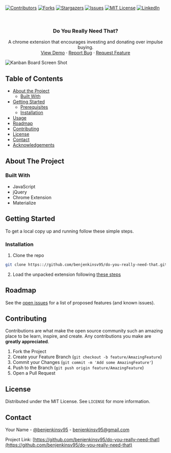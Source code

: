 [![Contributors][contributors-shield]][contributors-url]
[![Forks][forks-shield]][forks-url]
[![Stargazers][stars-shield]][stars-url]
[![Issues][issues-shield]][issues-url]
[![MIT License][license-shield]][license-url]
[![LinkedIn][linkedin-shield]][linkedin-url]


<br />



<p align="center">
  <h3 align="center">Do You Really Need That?</h3>

  <p align="center">
    A chrome extension that encourages investing and donating over impulse buying.
    <br />
    <a href="https://recordit.co/ysIBK9H0Y8">View Demo</a>
    ·
    <a href="https://github.com/benjenkinsv95/do-you-really-need-that/issues">Report Bug</a>
    ·
    <a href="https://github.com/benjenkinsv95/do-you-really-need-that/issues">Request Feature</a>
  </p>
</p>

![Kanban Board Screen Shot](recording.gif)

<!-- TABLE OF CONTENTS -->
## Table of Contents

* [About the Project](#about-the-project)
  * [Built With](#built-with)
* [Getting Started](#getting-started)
  * [Prerequisites](#prerequisites)
  * [Installation](#installation)
* [Usage](#usage)
* [Roadmap](#roadmap)
* [Contributing](#contributing)
* [License](#license)
* [Contact](#contact)
* [Acknowledgements](#acknowledgements)



<!-- ABOUT THE PROJECT -->
## About The Project

### Built With

* JavaScript
* jQuery
* Chrome Extension
* Materialize

## Getting Started

To get a local copy up and running follow these simple steps.

### Installation
 
1. Clone the repo
```sh
git clone https:://github.com/benjenkinsv95/do-you-really-need-that.git
```
2. Load the unpacked extension following [these steps](https://stackoverflow.com/a/24577660)

## Roadmap

See the [open issues](https://github.com/benjenkinsv95/do-you-really-need-that/issues) for a list of proposed features (and known issues).



<!-- CONTRIBUTING -->
## Contributing

Contributions are what make the open source community such an amazing place to be learn, inspire, and create. Any contributions you make are **greatly appreciated**.

1. Fork the Project
2. Create your Feature Branch (`git checkout -b feature/AmazingFeature`)
3. Commit your Changes (`git commit -m 'Add some AmazingFeature'`)
4. Push to the Branch (`git push origin feature/AmazingFeature`)
5. Open a Pull Request



<!-- LICENSE -->
## License

Distributed under the MIT License. See `LICENSE` for more information.



<!-- CONTACT -->
## Contact

Your Name - [@benjenkinsv95](https://twitter.com/benjenkinsv95) - benjenkinsv95@gmail.com

Project Link: [https://github.com/benjenkinsv95/do-you-really-need-that](https://github.com/benjenkinsv95/do-you-really-need-that)

<!-- MARKDOWN LINKS & IMAGES -->
<!-- https://www.markdownguide.org/basic-syntax/#reference-style-links -->
[contributors-shield]: https://img.shields.io/github/contributors/benjenkinsv95/do-you-really-need-that.svg?style=flat-square
[contributors-url]: https://github.com/benjenkinsv95/do-you-really-need-that/graphs/contributors
[forks-shield]: https://img.shields.io/github/forks/benjenkinsv95/do-you-really-need-that.svg?style=flat-square
[forks-url]: https://github.com/benjenkinsv95/do-you-really-need-that/network/members
[stars-shield]: https://img.shields.io/github/stars/benjenkinsv95/do-you-really-need-that.svg?style=flat-square
[stars-url]: https://github.com/benjenkinsv95/do-you-really-need-that/stargazers
[issues-shield]: https://img.shields.io/github/issues/benjenkinsv95/do-you-really-need-that.svg?style=flat-square
[issues-url]: https://github.com/benjenkinsv95/do-you-really-need-that/issues
[license-shield]: https://img.shields.io/github/license/benjenkinsv95/do-you-really-need-that.svg?style=flat-square
[license-url]: https://github.com/benjenkinsv95/do-you-really-need-that/blob/master/LICENSE.txt
[linkedin-shield]: https://img.shields.io/badge/-LinkedIn-black.svg?style=flat-square&logo=linkedin&colorB=555
[linkedin-url]: https://linkedin.com/in/benjenkinsv95
